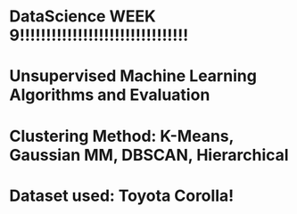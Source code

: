 # DataScience WEEK 9!!!!!!!!!!!!!!!!!!!!!!!!!!!!!!!!

# Unsupervised Machine Learning Algorithms and Evaluation
# Clustering Method: K-Means, Gaussian MM, DBSCAN, Hierarchical
# Dataset used: Toyota Corolla!




